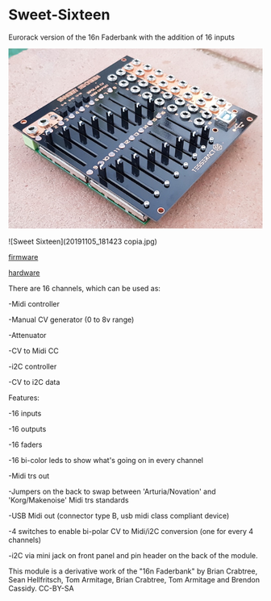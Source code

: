 # Sweet-Sixteen
Eurorack version of the 16n Faderbank with the addition of 16 inputs

![Sweet Sixteen](20191105_181811.jpg)

![Sweet Sixteen](20191105_181423 copia.jpg)

[firmware](_16n_faderbank_firmware_Sweet/)

[hardware](hardware/)

There are 16 channels, which can be used as:

 -Midi controller

 -Manual CV generator (0 to 8v range)

 -Attenuator

 -CV to Midi CC

 -i2C controller

 -CV to i2C data

Features:

 -16 inputs
 
 -16 outputs
 
 -16 faders
 
 -16 bi-color leds to show what's going on in every channel
 
 -Midi trs out
 
 -Jumpers on the back to swap between 'Arturia/Novation'  and 'Korg/Makenoise' Midi trs standards
 
 -USB Midi out (connector type B, usb midi class compliant device)
 
 -4 switches to enable bi-polar CV to Midi/i2C conversion (one for every 4 channels)
 
 -i2C via mini jack on front panel and pin header on the back of the module.

This module is a derivative work of the "16n Faderbank" by Brian Crabtree, Sean Hellfritsch, Tom Armitage, Brian Crabtree, Tom Armitage and Brendon Cassidy. CC-BY-SA
